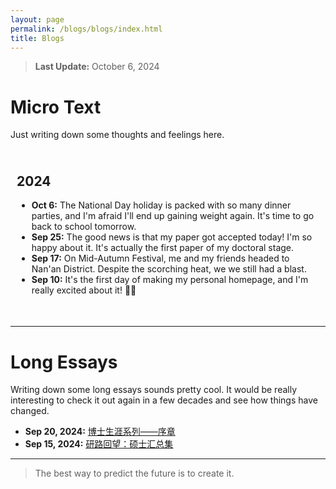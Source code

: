 ```yaml
---
layout: page
permalink: /blogs/blogs/index.html
title: Blogs
---
```


> **Last Update:** October 6, 2024

# Micro Text

Just writing down some thoughts and feelings here.

<div style="height: 250px; overflow-y: scroll; border: 0px solid #ccc; padding: 10px;">
  
  <h2>2024</h2>

  <ul>


  <li>
      <strong>Oct 6:</strong> The National Day holiday is packed with so many dinner parties, and I'm afraid I'll end up gaining weight again. It's time to go back to school tomorrow.
    </li>
  <li>
      <strong>Sep 25:</strong> The good news is that my paper got accepted today! I'm so happy about it. It's actually the first paper of my doctoral stage.
    </li>
  <li>
      <strong>Sep 17:</strong> On Mid-Autumn Festival, me and my friends headed to Nan'an District. Despite the scorching heat, we we still had a blast.
    </li>

  <li>
      <strong>Sep 10:</strong> It's the first day of making my personal homepage, and I'm really excited about it! 🎉🎉
    </li>
  </ul>
</div>


---

# Long Essays

Writing down some long essays sounds pretty cool. It would be really interesting to check it out again in a few decades and see how things have changed.

- **Sep 20, 2024:** [博士生涯系列——序章](https://wujie3375.github.io\blogs\240920)
- **Sep 15, 2024:** [研路回望：硕士汇总集](https://wujie3375.github.io\blogs\240915)
  



---

> The best way to predict the future is to create it.